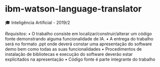 # ibm-watson-language-translator
🎓 Inteligência Artificial - 2019/2

*Requisitos*:
• O trabalho consiste em localizar/construir/alterar um código fonte demonstrando alguma funcionalidade de IA.
• A entrega do trabalho será no formato .ppt onde deverá constar uma apresentação do software demo bem como todas as suas funcionalidades
• Procedimentos de instalação de bibliotecas e execução do software deverão estar explicitados na apresentação
• Código fonte é parte integrante do trabalho